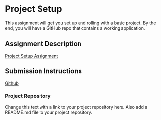 # Project Setup
This assignment will get you set up and rolling with a basic project. By the end, you will have a GitHub repo that contains a working application.

## Assignment Description
[Project Setup Assignment](https://education.launchcode.org/liftoff/assignments/project-setup/)

## Submission Instructions
[Github](https://github.com/NicholeHenry/CommunityManagerDashBoard)
### Project Repository
Change this text with a link to your project repository here. Also add a README.md file to your project repository.